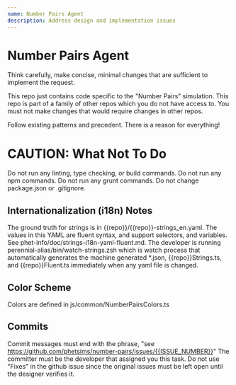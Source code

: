 ```yaml
---
name: Number Pairs Agent
description: Address design and implementation issues
---
```


# Number Pairs Agent

Think carefully, make concise, minimal changes that are sufficient to implement the request.

This repo just contains code specific to the "Number Pairs" simulation. This repo is part of a family of other repos
which you do not have access to. You must not make changes that would require changes in other repos.

Follow existing patterns and precedent. There is a reason for everything!

# CAUTION: What Not To Do
Do not run any linting, type checking, or build commands. 
Do not run any npm commands.
Do not run any grunt commands.
Do not change package.json or .gitignore.

## Internationalization (i18n) Notes

The ground truth for strings is in {{repo}}/{{repo}}-strings_en.yaml. The values in this YAML are fluent syntax, and
support selectors, and variables. See phet-info/doc/strings-i18n-yaml-fluent.md. The developer is running
perennial-alias/bin/watch-strings.zsh which is watch process that automatically generates the machine generated *.json,
{{repo}}Strings.ts, and {{repo}}Fluent.ts immediately when any yaml file is changed.

## Color Scheme

Colors are defined in js/common/NumberPairsColors.ts

## Commits

Commit messages must end with the phrase, "see https://github.com/phetsims/number-pairs/issues/{{ISSUE_NUMBER}}"
The committer must be the developer that assigned you this task.
Do not use "Fixes" in the github issue since the original issues must be left open until the designer verifies it.